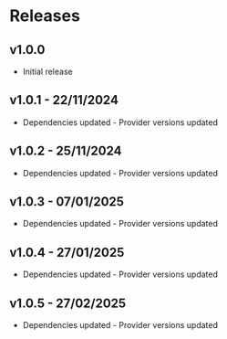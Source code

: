 # Releases

## v1.0.0

* Initial release

## v1.0.1 - 22/11/2024

* Dependencies updated - Provider versions updated

## v1.0.2 - 25/11/2024

* Dependencies updated - Provider versions updated

## v1.0.3 - 07/01/2025

* Dependencies updated - Provider versions updated

## v1.0.4 - 27/01/2025

* Dependencies updated - Provider versions updated

## v1.0.5 - 27/02/2025

* Dependencies updated - Provider versions updated

